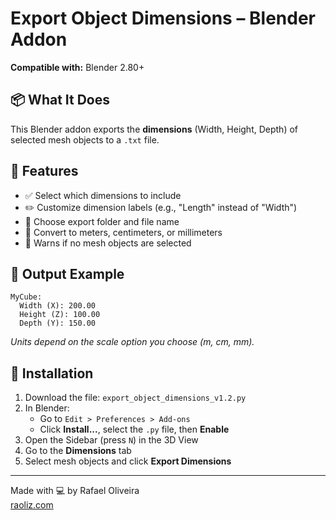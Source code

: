 # Export Object Dimensions – Blender Addon

**Compatible with:** Blender 2.80+

## 📦 What It Does

This Blender addon exports the **dimensions** (Width, Height, Depth) of selected mesh objects to a `.txt` file.

## 🧩 Features

- ✅ Select which dimensions to include
- ✏️ Customize dimension labels (e.g., "Length" instead of "Width")
- 📁 Choose export folder and file name
- 📏 Convert to meters, centimeters, or millimeters
- 🚫 Warns if no mesh objects are selected

## 📁 Output Example

```
MyCube:
  Width (X): 200.00
  Height (Z): 100.00
  Depth (Y): 150.00
```

*Units depend on the scale option you choose (m, cm, mm).*

## 🚀 Installation

1. Download the file: `export_object_dimensions_v1.2.py`
2. In Blender:
   - Go to `Edit > Preferences > Add-ons`
   - Click **Install...**, select the `.py` file, then **Enable**
3. Open the Sidebar (press `N`) in the 3D View
4. Go to the **Dimensions** tab
5. Select mesh objects and click **Export Dimensions**

---

Made with 💻 by Rafael Oliveira  
[raoliz.com](https://raoliz.com)
